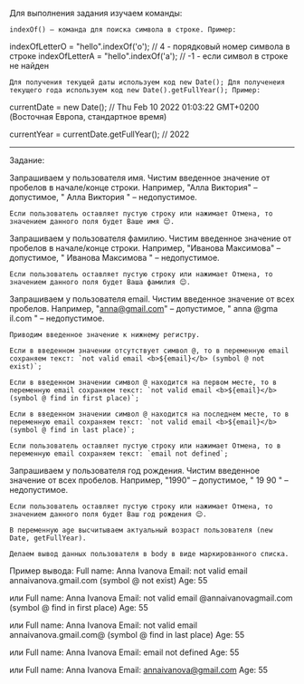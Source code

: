 Для выполнения задания изучаем команды:

    indexOf() – команда для поиска символа в строке. Пример:

indexOfLetterO = "hello".indexOf('o'); // 4 - порядковый номер символа в строке
indexOfLetterA = "hello".indexOf('a'); // -1 - если символ в строке не найден

    Для получения текущей даты используем код new Date(); Для полученеия текущего года используем код new Date().getFullYear(); Пример:

currentDate = new Date(); // Thu Feb 10 2022 01:03:22 GMT+0200 (Восточная Европа, стандартное время)

currentYear = currentDate.getFullYear(); // 2022

_______________
Задание:

Запрашиваем у пользователя имя.
    Чистим введенное значение от пробелов в начале/конце строки. Например, "Алла Виктория" – допустимое, " Алла Виктория " – недопустимое.
    
    Если пользователь оставляет пустую строку или нажимает Отмена, то значением данного поля будет Ваше имя 😌.

Запрашиваем у пользователя фамилию.
    Чистим введенное значение от пробелов в начале/конце строки. Например, "Иванова Максимова" – допустимое, " Иванова Максимова " – недопустимое.
    
    Если пользователь оставляет пустую строку или нажимает Отмена, то значением данного поля будет Ваша фамилия 😌.

Запрашиваем у пользователя email.
    Чистим введенное значение от всех пробелов. Например, "anna@gmail.com" – допустимое, " anna @gma il.com " – недопустимое.

    Приводим введенное значение к нижнему регистру.

    Если в введенном значении отсутствует символ @, то в переменную email сохраняем текст: `not valid email <b>${email}</b> (symbol @ not exist)`;

    Если в введенном значении символ @ находится на первом месте, то в переменную email сохраняем текст: `not valid email <b>${email}</b> (symbol @ find in first place)`;

    Если в введенном значении символ @ находится на последнем месте, то в переменную email сохраняем текст: `not valid email <b>${email}</b> (symbol @ find in last place)`;

    Если пользователь оставляет пустую строку или нажимает Отмена, то в переменную email сохраняем текст: `email not defined`;

Запрашиваем у пользователя год рождения.
    Чистим введенное значение от всех пробелов. Например, "1990" – допустимое, " 19 90 " – недопустимое.

    Если пользователь оставляет пустую строку или нажимает Отмена, то значением данного поля будет Ваш год рождения 😌.

    В переменную age высчитываем актуальный возраст пользователя (new Date, getFullYear).
    
    Делаем вывод данных пользователя в body в виде маркированного списка. 

Пример вывода:
Full name: Anna Ivanova
Email: not valid email annaivanova.gmail.com (symbol @ not exist)
Age: 55

или
Full name: Anna Ivanova
Email: not valid email @annaivanovagmail.com (symbol @ find in first place)
Age: 55

или
Full name: Anna Ivanova
Email: not valid email annaivanova.gmail.com@ (symbol @ find in last place)
Age: 55

или
Full name: Anna Ivanova
Email: email not defined
Age: 55

или
Full name: Anna Ivanova
Email: annaivanova@gmail.com
Age: 55
